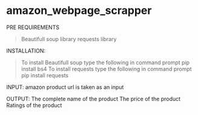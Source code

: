 # amazon_webpage_scrapper


PRE REQUIREMENTS
> Beautifull soup library
> requests library

INSTALLATION:
>To install Beautifull soup type the following in command prompt
      pip install bs4
>To install requests type the following in command prompt
      pip install requests
      
      
INPUT:
amazon product url is taken as an input

OUTPUT:
The complete name of the product
The price of the product
Ratings of the product
    
